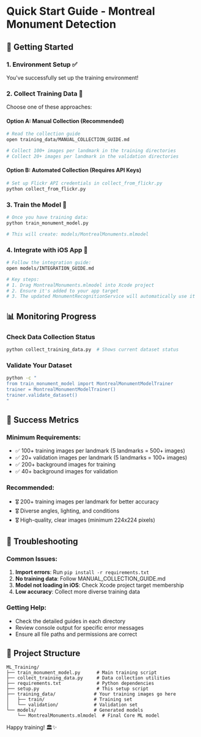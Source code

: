 # Quick Start Guide - Montreal Monument Detection

## 🚀 Getting Started

### 1. Environment Setup ✅
You've successfully set up the training environment!

### 2. Collect Training Data 📸
Choose one of these approaches:

#### Option A: Manual Collection (Recommended)
```bash
# Read the collection guide
open training_data/MANUAL_COLLECTION_GUIDE.md

# Collect 100+ images per landmark in the training directories
# Collect 20+ images per landmark in the validation directories
```

#### Option B: Automated Collection (Requires API Keys)
```bash
# Set up Flickr API credentials in collect_from_flickr.py
python collect_from_flickr.py
```

### 3. Train the Model 🧠
```bash
# Once you have training data:
python train_monument_model.py

# This will create: models/MontrealMonuments.mlmodel
```

### 4. Integrate with iOS App 📱
```bash
# Follow the integration guide:
open models/INTEGRATION_GUIDE.md

# Key steps:
# 1. Drag MontrealMonuments.mlmodel into Xcode project
# 2. Ensure it's added to your app target
# 3. The updated MonumentRecognitionService will automatically use it
```

## 📊 Monitoring Progress

### Check Data Collection Status
```bash
python collect_training_data.py  # Shows current dataset status
```

### Validate Your Dataset
```bash
python -c "
from train_monument_model import MontrealMonumentModelTrainer
trainer = MontrealMonumentModelTrainer()
trainer.validate_dataset()
"
```

## 🎯 Success Metrics

### Minimum Requirements:
- ✅ 100+ training images per landmark (5 landmarks = 500+ images)
- ✅ 20+ validation images per landmark (5 landmarks = 100+ images)  
- ✅ 200+ background images for training
- ✅ 40+ background images for validation

### Recommended:
- 🎖️ 200+ training images per landmark for better accuracy
- 🎖️ Diverse angles, lighting, and conditions
- 🎖️ High-quality, clear images (minimum 224x224 pixels)

## 🔧 Troubleshooting

### Common Issues:
1. **Import errors**: Run `pip install -r requirements.txt`
2. **No training data**: Follow MANUAL_COLLECTION_GUIDE.md
3. **Model not loading in iOS**: Check Xcode project target membership
4. **Low accuracy**: Collect more diverse training data

### Getting Help:
- Check the detailed guides in each directory
- Review console output for specific error messages
- Ensure all file paths and permissions are correct

## 📁 Project Structure
```
ML_Training/
├── train_monument_model.py      # Main training script
├── collect_training_data.py     # Data collection utilities
├── requirements.txt             # Python dependencies
├── setup.py                     # This setup script
├── training_data/              # Your training images go here
│   ├── train/                  # Training set
│   └── validation/             # Validation set
└── models/                     # Generated models
    └── MontrealMonuments.mlmodel  # Final Core ML model
```

Happy training! 🏛️✨

